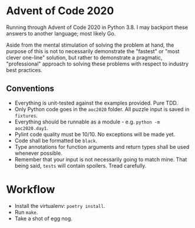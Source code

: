 # Advent of Code 2020

Running through Advent of Code 2020 in Python 3.8. I may backport these answers to
another language; most likely Go.

Aside from the mental stimulation of solving the problem at hand, the purpose of this
is not to necessarily demonstrate the "fastest" or "most clever one-line" solution, but
rather to demonstrate a pragmatic, "professional" approach to solving these problems
with respect to industry best practices.

## Conventions

* Everything is unit-tested against the examples provided. Pure TDD.
* Only Python code goes in the `aoc2020` folder. All puzzle input is saved in `fixtures`.
* Everything should be runnable as a module - e.g. `python -m aoc2020.day1`.
* Pylint code quality must be 10/10. No exceptions will be made yet.
* Code shall be formatted be `black`.
* Type annotations for function arguments and return types shall be used whenever possible.
* Remember that your input is not necessarily going to match mine. That being said,
  `tests` will contain spoilers. Tread carefully.

# Workflow
* Install the virtualenv: `poetry install`.
* Run `make`.
* Take a shot of egg nog.
